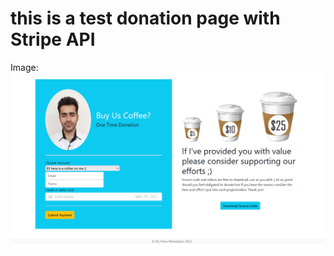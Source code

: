 
# this is a test donation page with Stripe API



Image: ![My image](static/images/index_page_pic.png)


